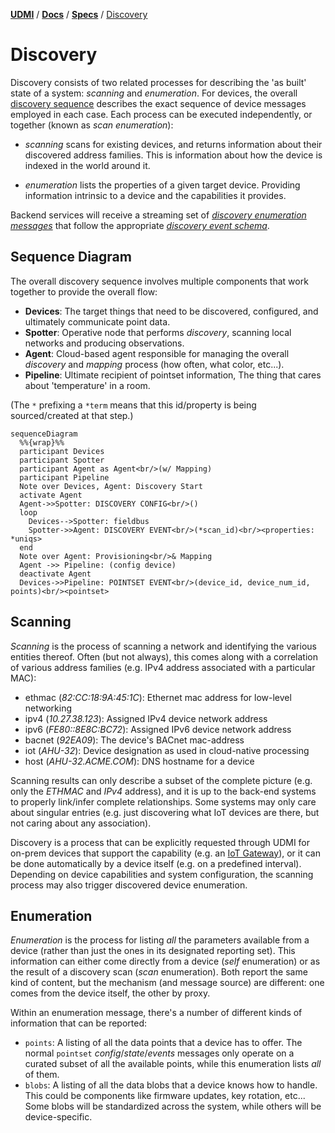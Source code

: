 [**UDMI**](../../) / [**Docs**](../) / [**Specs**](./) / [Discovery](#)

# Discovery

Discovery consists of two related processes for describing the 'as built'
state of a system: _scanning_ and _enumeration_. For devices, the overall
[discovery sequence](sequences/discovery.md) describes the exact sequence
of device messages employed in each case. Each process can be
executed independently, or together (known as _scan enumeration_):

* _scanning_ scans for existing devices, and returns information about
their discovered address families. This is
information about how the device is indexed in the world around it.

* _enumeration_ lists the properties of a given target device. Providing
information intrinsic to a device and the capabilities it provides.

Backend services will receive a streaming set of
[_discovery enumeration messages_](../../tests/schemas/events_discovery/enumeration.json) that
follow the appropriate [_discovery event schema_](../../gencode/docs/events_discovery.html).

## Sequence Diagram

The overall discovery sequence involves multiple components that work together to provide the overall flow:
* **Devices**: The target things that need to be discovered, configured, and ultimately communicate point data.
* **Spotter**: Operative node that performs _discovery_, scanning local networks and producing observations.
* **Agent**: Cloud-based agent responsible for managing the overall _discovery_ and _mapping_ process (how often, what color, etc...).
* **Pipeline**: Ultimate recipient of pointset information, The thing that cares about 'temperature' in a room.

(The `*` prefixing a `*term` means that this id/property is being sourced/created at that step.)

```mermaid
sequenceDiagram
  %%{wrap}%%
  participant Devices
  participant Spotter
  participant Agent as Agent<br/>(w/ Mapping)
  participant Pipeline
  Note over Devices, Agent: Discovery Start
  activate Agent
  Agent->>Spotter: DISCOVERY CONFIG<br/>()
  loop
    Devices-->Spotter: fieldbus
    Spotter->>Agent: DISCOVERY EVENT<br/>(*scan_id)<br/><properties: *uniqs>
  end
  Note over Agent: Provisioning<br/>& Mapping
  Agent ->> Pipeline: (config device)
  deactivate Agent
  Devices->>Pipeline: POINTSET EVENT<br/>(device_id, device_num_id, points)<br/><pointset>
```

## Scanning

_Scanning_ is the process of scanning a network and identifying the various
entities thereof. Often (but not always), this comes along with a correlation
of various address families (e.g. IPv4 address associated with a particular MAC):

* ethmac (_82:CC:18:9A:45:1C_): Ethernet mac address for low-level networking
* ipv4 (_10.27.38.123_): Assigned IPv4 device network address
* ipv6 (_FE80::8E8C:BC72_): Assigned IPv6 device network address
* bacnet (_92EA09_): The device's BACnet mac-address
* iot (_AHU-32_): Device designation as used in cloud-native processing
* host (_AHU-32.ACME.COM_): DNS hostname for a device

Scanning results can only describe a subset of the complete picture (e.g. only the
_ETHMAC_ and _IPv4_ address), and it is up to the back-end systems to properly link/infer complete
relationships. Some systems may only care about singular entries (e.g. just discovering
what IoT devices are there, but not caring about any association).

Discovery is a process that can be explicitly requested through UDMI for on-prem
devices that support the capability (e.g. an [IoT Gateway](gateway.md)), or it
can be done automatically by a device itself (e.g. on a predefined interval). Depending
on device capabilities and system configuration, the scanning process may also
trigger discovered device enumeration.

## Enumeration

_Enumeration_ is the process for listing  _all_ the parameters available from a device
(rather than just the ones in its designated reporting set). This information can
either come directly from a device (_self_ enumeration) or as the result of a discovery
scan (_scan_ enumeration). Both report the same kind of content, but the mechanism
(and message source) are different: one comes from the device itself, the other by proxy.

Within an enumeration message, there's a number of different kinds of information that can
be reported:
  * `points`: A listing of all the data points that a device has to offer. The normal
  `pointset` _config_/_state_/_events_ messages only operate on a curated subset of all
  the available points, while this enumeration lists _all_ of them.
  * `blobs`: A listing of all the data blobs that a device knows how to handle. This could
  be components like firmware updates, key rotation, etc... Some blobs will be standardized
  across the system, while others will be device-specific.
